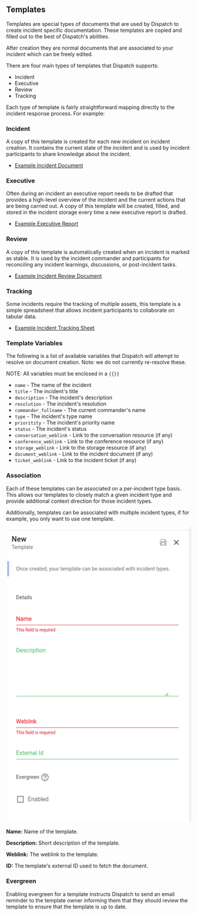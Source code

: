 ## Templates

Templates are special types of documents that are used by Dispatch to create incident specific documentation. These templates are copied and filled out to the best of Dispatch's abilities.

After creation they are normal documents that are associated to your incident which can be freely edited.

There are four main types of templates that Dispatch supports:

- Incident
- Executive
- Review
- Tracking

Each type of template is fairly straightforward mapping directly to the incident response process. For example:

### Incident

A copy of this template is created for each new incident on incident creation. It contains the current state of the incident and is used by incident participants to share knowledge about the incident.

- [Example Incident Document](https://docs.google.com/document/d/1fv--CrGpWJJ4nyPR0N0hq4JchHJPuqsXN4azE9CGQiE)

### Executive

Often during an incident an executive report needs to be drafted that provides a high-level overview of the incident and the current actions that are being carried out. A copy of this template will be created, filled, and stored in the incident storage every time a new executive report is drafted.

- [Example Executive Report](https://docs.google.com/document/d/1dab6k14p5ageo5B_d1YlB_zS9hMGHDMXy9RUbIZous4)

### Review

A copy of this template is automatically created when an incident is marked as stable. It is used by the incident commander and participants for reconciling any incident learnings, discussions, or post-incident tasks.

- [Example Incident Review Document](https://docs.google.com/document/d/1MkCTyheZRtKzMxOBhLgh3PrvarERA9Bwo0joM7D9tmg)

### Tracking

Some incidents require the tracking of multiple assets, this template is a simple spreadsheet that allows incident participants to collaborate on tabular data.

- [Example Incident Tracking Sheet](https://docs.google.com/spreadsheets/d/1Odk4KlL7uMF_yd7OvTOCaPWmtTA_WzFBIA4lMeU5cGY)

### Template Variables

The following is a list of available variables that Dispatch will attempt to resolve on document creation. Note: we do not currently re-resolve these.

NOTE: All variables must be enclosed in a `{{}}`

- `name` - The name of the incident
- `title` - The incident's title
- `description` - The incident's description
- `resolution` - The incident's resolution
- `commander_fullname` - The current commander's name
- `type` - The incident's type name
- `prioritity` - The incident's priority name
- `status` - The incident's status
- `conversation_weblink` - Link to the conversation resource (if any)
- `conference_weblink` - Link to the conference resource (if any)
- `storage_weblink` - Link to the storage resource (if any)
- `document_weblink` - Link to the incident document (if any)
- `ticket_weblink` - Link to the incident ticket (if any)

### Association

Each of these templates can be associated on a per-incident type basis. This allows our templates to closely match a given incident type and provide additional context direction for those incident types.

Additionally, templates can be associated with multiple incident types, if for example, you only want to use one template.

![](../../../.gitbook/assets/admin-ui-create-edit-template.png)

**Name:** Name of the template.

**Description:** Short description of the template.

**Weblink:** The weblink to the template.

**ID:** The template's external ID used to fetch the document.

### Evergreen

Enabling evergreen for a template instructs Dispatch to send an email reminder to the template owner informing them that they should review the template to ensure that the template is up to date.
